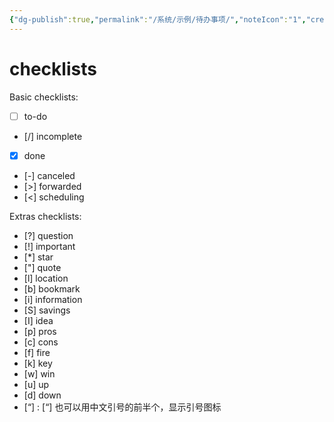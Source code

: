 ```yaml
---
{"dg-publish":true,"permalink":"/系统/示例/待办事项/","noteIcon":"1","created":"2023-03-16T10:18:06.960+08:00","updated":""}
---
```


# checklists
Basic checklists:

- [ ] to-do
- [/] incomplete
- [x] done
- [-] canceled
- [>] forwarded
- [<] scheduling

Extras checklists:

- [?] question
- [!] important
- [*] star
- ["] quote
- [l] location
- [b] bookmark
- [i] information
- [S] savings
- [I] idea
- [p] pros
- [c] cons
- [f] fire
- [k] key
- [w] win
- [u] up
- [d] down
- [“] : [“] 也可以用中文引号的前半个，显示引号图标


